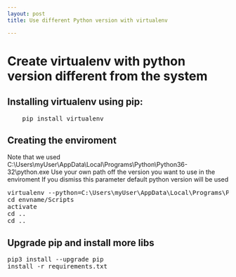 ```yaml
---
layout: post
title: Use different Python version with virtualenv

---
```


# Create virtualenv with python version different from the system 

## Installing virtualenv using pip:

<pre>
	pip install virtualenv
</pre>

## Creating the enviroment

Note that we used C:\Users\myUser\AppData\Local\Programs\Python\Python36-32\python.exe 
Use your own path off the version you want to use in the enviroment
If you dismiss this parameter default python version will be used

<pre>
virtualenv --python=C:\Users\myUser\AppData\Local\Programs\Python\Python36-32\python.exe envname
cd envname/Scripts
activate
cd ..
cd ..
</pre>

## Upgrade pip and install more libs

<pre>
pip3 install --upgrade pip
install -r requirements.txt
</pre>